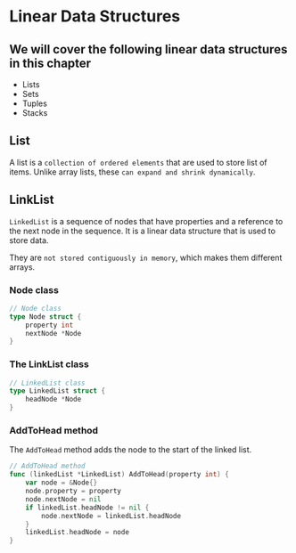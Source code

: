# Linear Data Structures

## We will cover the following linear data structures in this chapter

- Lists
- Sets
- Tuples
- Stacks

## List

A list is a `collection of ordered elements` that are used to store list of items. Unlike array lists, these `can expand and shrink dynamically`.

## LinkList

`LinkedList` is a sequence of nodes that have properties and a reference to the next node in the sequence. It is a linear data structure that is used to store data.

They are `not stored contiguously in memory`, which makes them different arrays.

### Node class

```go
// Node class
type Node struct {
    property int
    nextNode *Node
}
```

### The LinkList class

```go
// LinkedList class
type LinkedList struct {
    headNode *Node
}
```

### AddToHead method

The `AddToHead` method adds the node to the start of the linked list.

```go
// AddToHead method
func (linkedList *LinkedList) AddToHead(property int) {
	var node = &Node{}
	node.property = property
	node.nextNode = nil
	if linkedList.headNode != nil {
		node.nextNode = linkedList.headNode
	}
	linkedList.headNode = node
}
```
